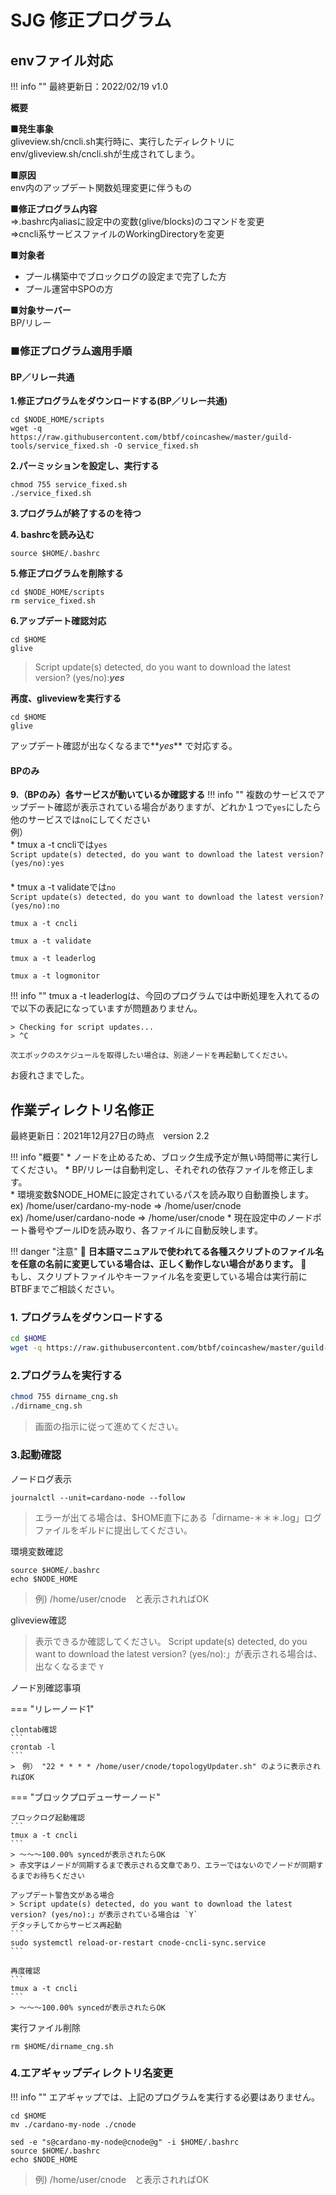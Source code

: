 # SJG 修正プログラム

## **envファイル対応**

!!! info ""
    最終更新日：2022/02/19 v1.0


**概要**

**■発生事象**  
gliveview.sh/cncli.sh実行時に、実行したディレクトリにenv/gliveview.sh/cncli.shが生成されてしまう。

**■原因**  
env内のアップデート関数処理変更に伴うもの

**■修正プログラム内容**  
⇒.bashrc内aliasに設定中の変数(glive/blocks)のコマンドを変更  
⇒cncli系サービスファイルのWorkingDirectoryを変更

**■対象者**
* プール構築中でブロックログの設定まで完了した方
* プール運営中SPOの方

**■対象サーバー**  
BP/リレー  

### **■修正プログラム適用手順**

#### BP／リレー共通

**1.修正プログラムをダウンロードする(BP／リレー共通)**
```
cd $NODE_HOME/scripts
wget -q https://raw.githubusercontent.com/btbf/coincashew/master/guild-tools/service_fixed.sh -O service_fixed.sh
```

**2.パーミッションを設定し、実行する**
```
chmod 755 service_fixed.sh
./service_fixed.sh
```

**3.プログラムが終了するのを待つ**

**4. bashrcを読み込む**
```
source $HOME/.bashrc
```


**5.修正プログラムを削除する**
```
cd $NODE_HOME/scripts
rm service_fixed.sh
```

**6.アップデート確認対応**

```
cd $HOME
glive
```
> Script update(s) detected, do you want to download the latest version? (yes/no):***_yes_*** 

**再度、gliveviewを実行する**
```
cd $HOME
glive
```
アップデート確認が出なくなるまで**_yes_** で対応する。


#### BPのみ


**9.（BPのみ）各サービスが動いているか確認する**
!!! info ""
    複数のサービスでアップデート確認が表示されている場合がありますが、どれか１つで`yes`にしたら他のサービスでは`no`にしてください  
    例）  
    * tmux a -t cncliでは`yes`  
    `Script update(s) detected, do you want to download the latest version? (yes/no):yes`  
    　  
    * tmux a -t validateでは`no`  
    `Script update(s) detected, do you want to download the latest version? (yes/no):no`


```
tmux a -t cncli
```
```
tmux a -t validate
```
```
tmux a -t leaderlog
```
```
tmux a -t logmonitor
```

!!! info ""
tmux a -t leaderlogは、今回のプログラムでは中断処理を入れてるので以下の表記になっていますが問題ありません。

    > Checking for script updates...  
    > ^C  

    次エポックのスケジュールを取得したい場合は、別途ノードを再起動してください。



お疲れさまでした。


## 作業ディレクトリ名修正

最終更新日：2021年12月27日の時点　version 2.2

!!! info "概要"
    * ノードを止めるため、ブロック生成予定が無い時間帯に実行してください。
    * BP/リレーは自動判定し、それぞれの依存ファイルを修正します。  
    * 環境変数$NODE_HOMEに設定されているパスを読み取り自動置換します。  
    ex) /home/user/cardano-my-node ⇒ /home/user/cnode  
    ex) /home/user/cardano-node ⇒ /home/user/cnode
    * 現在設定中のノードポート番号やプールIDを読み取り、各ファイルに自動反映します。


!!! danger "注意"
    🛑 **日本語マニュアルで使われてる各種スクリプトのファイル名を任意の名前に変更している場合は、正しく動作しない場合があります。** 🚧  
    もし、スクリプトファイルやキーファイル名を変更している場合は実行前にBTBFまでご相談ください。


### 1. プログラムをダウンロードする

```bash
cd $HOME
wget -q https://raw.githubusercontent.com/btbf/coincashew/master/guild-tools/dirname_cng.sh -O dirname_cng.sh
```

### 2.プログラムを実行する

```bash
chmod 755 dirname_cng.sh
./dirname_cng.sh
```

> 画面の指示に従って進めてください。

### 3.起動確認


ノードログ表示
```
journalctl --unit=cardano-node --follow
```
> エラーが出てる場合は、$HOME直下にある「dirname-＊＊＊.log」ログファイルをギルドに提出してください。

環境変数確認
```
source $HOME/.bashrc
echo $NODE_HOME
```
> 例) /home/user/cnode　と表示されればOK 


gliveview確認
> 表示できるか確認してください。
> Script update(s) detected, do you want to download the latest version? (yes/no):」が表示される場合は、出なくなるまで `Y`

ノード別確認事項

=== "リレーノード1"

    clontab確認
    ```
    crontab -l
    ```
    >　例） "22 * * * * /home/user/cnode/topologyUpdater.sh" のように表示されればOK  



=== "ブロックプロデューサーノード"

    ブロックログ起動確認
    ```
    tmux a -t cncli
    ```
    > ～～～100.00% syncedが表示されたらOK  
    > 赤文字はノードが同期するまで表示される文章であり、エラーではないのでノードが同期するまでお待ちください

    アップデート警告文がある場合
    > Script update(s) detected, do you want to download the latest version? (yes/no):」が表示されている場合は `Y`
    デタッチしてからサービス再起動
    ```
    sudo systemctl reload-or-restart cnode-cncli-sync.service
    ```

    再度確認
    ```
    tmux a -t cncli
    ```
    > ～～～100.00% syncedが表示されたらOK  


実行ファイル削除

```
rm $HOME/dirname_cng.sh
```

### 4.エアギャップディレクトリ名変更
!!! info ""
    エアギャップでは、上記のプログラムを実行する必要はありません。


```
cd $HOME
mv ./cardano-my-node ./cnode
```

```
sed -e "s@cardano-my-node@cnode@g" -i $HOME/.bashrc
source $HOME/.bashrc
echo $NODE_HOME
```
> 例) /home/user/cnode　と表示されればOK 